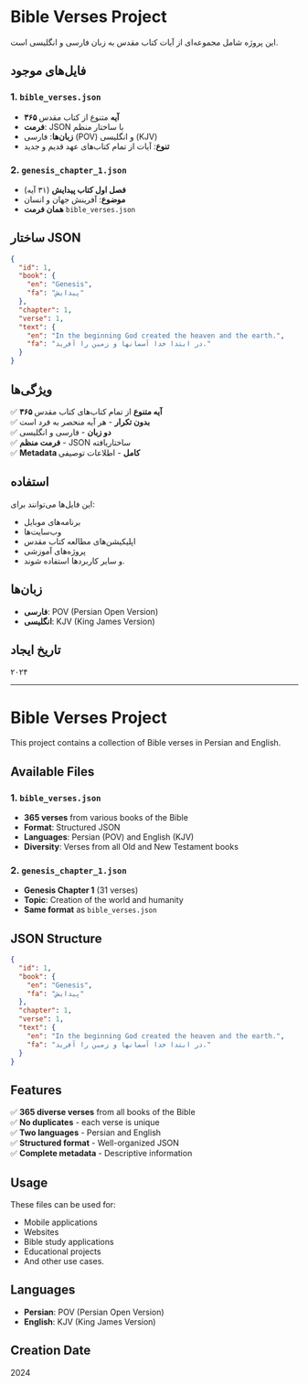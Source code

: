 # Bible Verses Project

این پروژه شامل مجموعه‌ای از آیات کتاب مقدس به زبان فارسی و انگلیسی است.

## فایل‌های موجود

### 1. `bible_verses.json`

- **۳۶۵ آیه** متنوع از کتاب مقدس
- **فرمت**: JSON با ساختار منظم
- **زبان‌ها**: فارسی (POV) و انگلیسی (KJV)
- **تنوع**: آیات از تمام کتاب‌های عهد قدیم و جدید

### 2. `genesis_chapter_1.json`

- **فصل اول کتاب پیدایش** (۳۱ آیه)
- **موضوع**: آفرینش جهان و انسان
- **همان فرمت** `bible_verses.json`

## ساختار JSON

```json
{
  "id": 1,
  "book": {
    "en": "Genesis",
    "fa": "پیدایش"
  },
  "chapter": 1,
  "verse": 1,
  "text": {
    "en": "In the beginning God created the heaven and the earth.",
    "fa": "در ابتدا خدا آسمانها و زمین را آفرید."
  }
}
```

## ویژگی‌ها

✅ **۳۶۵ آیه متنوع** از تمام کتاب‌های کتاب مقدس  
✅ **بدون تکرار** - هر آیه منحصر به فرد است  
✅ **دو زبان** - فارسی و انگلیسی  
✅ **فرمت منظم** - JSON ساختاریافته  
✅ **Metadata کامل** - اطلاعات توصیفی

## استفاده

این فایل‌ها می‌توانند برای:

- برنامه‌های موبایل
- وب‌سایت‌ها
- اپلیکیشن‌های مطالعه کتاب مقدس
- پروژه‌های آموزشی
- و سایر کاربردها استفاده شوند.

## زبان‌ها

- **فارسی**: POV (Persian Open Version)
- **انگلیسی**: KJV (King James Version)

## تاریخ ایجاد

۲۰۲۴

---

# Bible Verses Project

This project contains a collection of Bible verses in Persian and English.

## Available Files

### 1. `bible_verses.json`

- **365 verses** from various books of the Bible
- **Format**: Structured JSON
- **Languages**: Persian (POV) and English (KJV)
- **Diversity**: Verses from all Old and New Testament books

### 2. `genesis_chapter_1.json`

- **Genesis Chapter 1** (31 verses)
- **Topic**: Creation of the world and humanity
- **Same format** as `bible_verses.json`

## JSON Structure

```json
{
  "id": 1,
  "book": {
    "en": "Genesis",
    "fa": "پیدایش"
  },
  "chapter": 1,
  "verse": 1,
  "text": {
    "en": "In the beginning God created the heaven and the earth.",
    "fa": "در ابتدا خدا آسمانها و زمین را آفرید."
  }
}
```

## Features

✅ **365 diverse verses** from all books of the Bible  
✅ **No duplicates** - each verse is unique  
✅ **Two languages** - Persian and English  
✅ **Structured format** - Well-organized JSON  
✅ **Complete metadata** - Descriptive information

## Usage

These files can be used for:

- Mobile applications
- Websites
- Bible study applications
- Educational projects
- And other use cases.

## Languages

- **Persian**: POV (Persian Open Version)
- **English**: KJV (King James Version)

## Creation Date

2024

